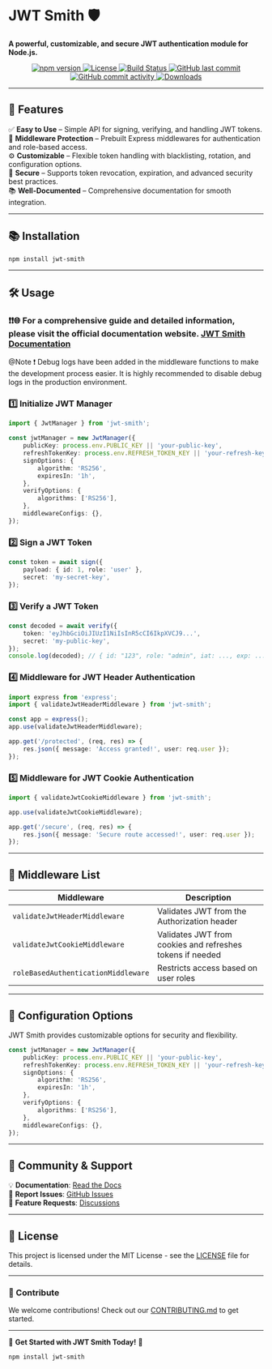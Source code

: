 # JWT Smith 🛡️

**A powerful, customizable, and secure JWT authentication module for Node.js.**

<p align="center">
  <a href="https://www.npmjs.com/package/jwt-smith">
    <img src="https://img.shields.io/npm/v/jwt-smith" alt="npm version">
  </a>
  <a href="LICENSE">
    <img src="https://img.shields.io/github/license/ndkariyasena/jwt-smith" alt="License">
  </a>
  <a href="https://github.com/ndkariyasena/jwt-smith/actions">
    <img src="https://github.com/ndkariyasena/jwt-smith/actions/workflows/npm-publisher.yml/badge.svg" alt="Build Status">
  </a>
  <a href="https://github.com/ndkariyasena/jwt-smith/commits">
    <img src="https://img.shields.io/github/last-commit/ndkariyasena/jwt-smith.svg?style=flat" alt="GitHub last commit">
  </a>
  <a href="https://github.com/ndkariyasena/jwt-smith/commits">
    <img src="https://img.shields.io/github/commit-activity/y/ndkariyasena/jwt-smith.svg?style=flat" alt="GitHub commit activity">
  </a>
  <a href="https://www.npmjs.com/package/jwt-smith">
    <img src="https://img.shields.io/npm/dm/jwt-smith.svg" alt="Downloads">
  </a>
</p>

---

## 🚀 Features

✅ **Easy to Use** – Simple API for signing, verifying, and handling JWT tokens.  
🔐 **Middleware Protection** – Prebuilt Express middlewares for authentication and role-based access.  
⚙️ **Customizable** – Flexible token handling with blacklisting, rotation, and configuration options.  
📌 **Secure** – Supports token revocation, expiration, and advanced security best practices.  
📚 **Well-Documented** – Comprehensive documentation for smooth integration.

---

## 📚 Installation

```sh
npm install jwt-smith
```

---

## 🛠️ Usage

### ❗❗🌐 For a comprehensive guide and detailed information, please visit the official documentation website. [**JWT Smith Documentation**](https://jwt-smith.ndkariyasena.com)

@Note ❗ Debug logs have been added in the middleware functions to make the development process easier. It is highly recommended to disable debug logs in the production environment.

### 1️⃣ **Initialize JWT Manager**

```typescript
import { JwtManager } from 'jwt-smith';

const jwtManager = new JwtManager({
	publicKey: process.env.PUBLIC_KEY || 'your-public-key',
	refreshTokenKey: process.env.REFRESH_TOKEN_KEY || 'your-refresh-key',
	signOptions: {
		algorithm: 'RS256',
		expiresIn: '1h',
	},
	verifyOptions: {
		algorithms: ['RS256'],
	},
	middlewareConfigs: {},
});
```

### 2️⃣ **Sign a JWT Token**

```typescript
const token = await sign({
	payload: { id: 1, role: 'user' },
	secret: 'my-secret-key',
});
```

### 3️⃣ **Verify a JWT Token**

```typescript
const decoded = await verify({
	token: 'eyJhbGciOiJIUzI1NiIsInR5cCI6IkpXVCJ9...',
	secret: 'my-public-key',
});
console.log(decoded); // { id: "123", role: "admin", iat: ..., exp: ... }
```

### 4️⃣ **Middleware for JWT Header Authentication**

```typescript
import express from 'express';
import { validateJwtHeaderMiddleware } from 'jwt-smith';

const app = express();
app.use(validateJwtHeaderMiddleware);

app.get('/protected', (req, res) => {
	res.json({ message: 'Access granted!', user: req.user });
});
```

### 5️⃣ **Middleware for JWT Cookie Authentication**

```typescript
import { validateJwtCookieMiddleware } from 'jwt-smith';

app.use(validateJwtCookieMiddleware);

app.get('/secure', (req, res) => {
	res.json({ message: 'Secure route accessed!', user: req.user });
});
```

---

## 🧩 Middleware List

| Middleware                          | Description                                               |
| ----------------------------------- | --------------------------------------------------------- |
| `validateJwtHeaderMiddleware`       | Validates JWT from the Authorization header               |
| `validateJwtCookieMiddleware`       | Validates JWT from cookies and refreshes tokens if needed |
| `roleBasedAuthenticationMiddleware` | Restricts access based on user roles                      |

---

## 🔧 Configuration Options

JWT Smith provides customizable options for security and flexibility.

```typescript
const jwtManager = new JwtManager({
	publicKey: process.env.PUBLIC_KEY || 'your-public-key',
	refreshTokenKey: process.env.REFRESH_TOKEN_KEY || 'your-refresh-key',
	signOptions: {
		algorithm: 'RS256',
		expiresIn: '1h',
	},
	verifyOptions: {
		algorithms: ['RS256'],
	},
	middlewareConfigs: {},
});
```

---

## 💬 Community & Support

💡 **Documentation**: [Read the Docs](https://your-docs-site.com)  
🐛 **Report Issues**: [GitHub Issues](https://github.com/yourusername/jwt-smith/issues)  
🌟 **Feature Requests**: [Discussions](https://github.com/yourusername/jwt-smith/discussions)

---

## 🐜 License

This project is licensed under the MIT License - see the [LICENSE](./LICENSE.md) file for details.

---

### 🎯 Contribute

We welcome contributions! Check out our [CONTRIBUTING.md](./CONTRIBUTING.md) to get started.

---

🚀 **Get Started with JWT Smith Today!** 🚀

```sh
npm install jwt-smith
```

